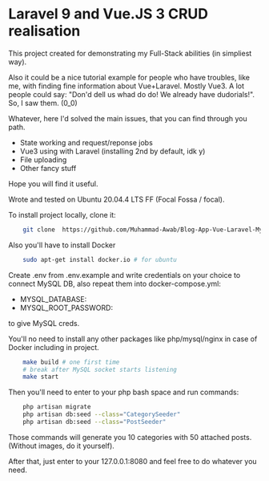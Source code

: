 # Laravel 9 and Vue.JS 3 CRUD realisation

This project created for demonstrating my Full-Stack abilities (in simpliest way).

Also it could be a nice tutorial example for people who have troubles, like me, with finding fine information about Vue+Laravel. Mostly Vue3. A lot people could say: "Don'd dell us whad do do! We already have dudorials!". So, I saw them. (0_0)

Whatever, here I'd solved the main issues, that you can find through you path.

- State working and request/reponse jobs
- Vue3 using with Laravel (installing 2nd by default, idk y)
- File uploading
- Other fancy stuff

Hope you will find it useful.

Wrote and tested on Ubuntu 20.04.4 LTS FF (Focal Fossa / focal).

To install project locally, clone it:

```bash
    git clone  https://github.com/Muhammad-Awab/Blog-App-Vue-Laravel-Mysql.git
```
Also you'll have to install Docker

```bash
    sudo apt-get install docker.io # for ubuntu
```

Create .env from .env.example and write credentials on your choice to connect MySQL DB, also repeat them into docker-compose.yml:

- MYSQL_DATABASE:
- MYSQL_ROOT_PASSWORD:

to give MySQL creds.

You'll no need to install any other packages like php/mysql/nginx in case of Docker including in project.

```bash
    make build # one first time
    # break after MySQL socket starts listening
    make start
```
Then you'll need to enter to your php bash space and run commands:

```bash
    php artisan migrate
    php artisan db:seed --class="CategorySeeder"
    php artisan db:seed --class="PostSeeder"
```

Those commands will generate you 10 categories with 50 attached posts. (Without images, do it yourself).

After that, just enter to your 127.0.0.1:8080 and feel free to do whatever you need.
